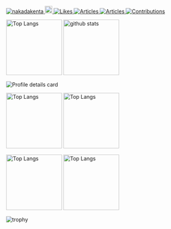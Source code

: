 <p align="left">
  <a href="https://github.com/nakadakenta/nakadakenta/">
    <img src="https://komarev.com/ghpvc/?username=nakadakenta" alt="nakadakenta" />
  </a>
  <a href="http://twitter.com/get_early_bird">
    <img height="20" src="https://img.shields.io/twitter/follow/get_early_bird?label=Twitter&logo=twitter&style=flat" />
  </a>
  <a href="https://zenn.dev/recaldenta">
    <img src="https://badgen.org/img/zenn/recaldenta/likes?style=plastic" alt="Likes" />
  </a>
  <a href="https://zenn.dev/recaldenta">
    <img src="https://badgen.org/img/zenn/recaldenta/articles?style=plastic" alt="Articles" />
  </a>
  <a href="https://qiita.com/nakad119">
    <img src="https://badgen.org/img/qiita/nakad119/articles?style=plastic" alt="Articles" />
  </a>
  <a href="https://qiita.com/nakad119">
    <img src="https://badgen.org/img/qiita/nakad119/contributions?style=plastic" alt="Contributions" />
  </a>
</p>

<p align="left"> 
  <img alt="Top Langs" height="150px" src="https://github-readme-stats.vercel.app/api/top-langs/?username=nakadakenta&layout=compact" />
  <img alt="github stats" height="150px" src="https://github-readme-stats.vercel.app/api?username=nakadakenta&theme=onedark&show_icons=ture" />
</p>


![Profile details card](http://github-profile-summary-cards.vercel.app/api/cards/profile-details?username=nakadakenta&theme=gruvbox)

<p align="left"> 
  <img alt="Top Langs" height="150px" src="http://github-profile-summary-cards.vercel.app/api/cards/repos-per-language?username=nakadakenta&theme=radical" />
  <img alt="Top Langs" height="150px" src="http://github-profile-summary-cards.vercel.app/api/cards/most-commit-language?username=nakadakenta&theme=transparent" />
</p>

<p align="left"> 
  <img alt="Top Langs" height="150px" src="http://github-profile-summary-cards.vercel.app/api/cards/productive-time?username=nakadakenta&theme=github" />
  <img alt="Top Langs" height="150px" src="http://github-profile-summary-cards.vercel.app/api/cards/stats?username=nakadakenta&theme=nord_dark" />
</p>

![trophy](https://github-profile-trophy.vercel.app/?username=nakadakenta&theme=onedark)
